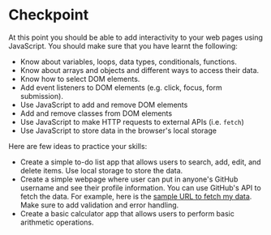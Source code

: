 # Checkpoint

At this point you should be able to add interactivity to your web pages using JavaScript. You should make sure that you have learnt the following:

*   Know about variables, loops, data types, conditionals, functions.
*   Know about arrays and objects and different ways to access their data.
*   Know how to select DOM elements.
*   Add event listeners to DOM elements (e.g. click, focus, form submission).
*   Use JavaScript to add and remove DOM elements
*   Add and remove classes from DOM elements
*   Use JavaScript to make HTTP requests to external APIs (i.e. `fetch`)
*   Use JavaScript to store data in the browser's local storage

Here are few ideas to practice your skills:

*   Create a simple to-do list app that allows users to search, add, edit, and delete items. Use local storage to store the data.
*   Create a simple webpage where user can put in anyone's GitHub username and see their profile information. You can use GitHub's API to fetch the data. For example, here is the [sample URL to fetch my data](https://api.github.com/users/kamranahmedse). Make sure to add validation and error handling.
*   Create a basic calculator app that allows users to perform basic arithmetic operations.